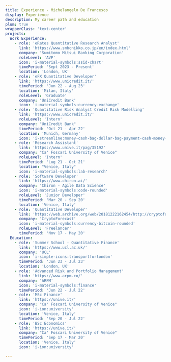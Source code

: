 ```yaml
---
title: Experience - Michelangelo De Francesco
display: Experience
description: My career path and education
plum: true
wrapperClass: 'text-center'
projects:
  Work Experience:
    - role: 'eRates Quantitative Research Analyst'
      link: 'https://www.smbcnikko.co.jp/en/index.html'
      company: 'Sumitomo Mitsui Banking Corporation'
      roleLevel: 'AVP'
      icon: 'i-material-symbols:ssid-chart'
      timePeriod: 'Sept 2023 - Present'
      location: 'London, UK'
    - role: 'eFX Quantitative Developer'
      link: 'https://www.unicredit.it/'
      timePeriod: 'Jun 22 - Aug 23'
      location: 'Milan, Italy'
      roleLevel: 'Graduate'
      company: 'UniCredit Bank'
      icon: 'i-material-symbols:currency-exchange'
    - role: 'Quantitative Risk Analyst Credit Risk Modelling'
      link: 'https://www.unicredit.it/'
      roleLevel: 'Intern'
      company: "UniCredit Bank"
      timePeriod: 'Oct 21 - Apr 22'
      location: 'Munich, Germany'
      icon: 'i-streamline:money-cash-bag-dollar-bag-payment-cash-money-finance'
    - role: 'Research Assistant'
      link: 'https://www.unive.it/pag/35192'
      company: "Ca' Foscari University of Venice"
      roleLevel: 'Intern'
      timePeriod: 'Lug 21 - Oct 21'
      location: "Venice, Italy"
      icon: 'i-material-symbols:lab-research'
    - role: 'Software Developer'
      link: 'https://www.chiron.ai/'
      company: 'Chiron - Agile Data Science'
      icon: 'i-material-symbols:code-rounded'
      roleLevel: 'Junior Developer'
      timePeriod: 'Mar 20 - Sep 20'
      location: 'Venice, Italy'
    - role: 'Quantitative Developer'
      link: 'https://web.archive.org/web/20181222162454/http://cryptoforecast.com/'
      company: 'CryptoForecast'
      icon: 'i-material-symbols:currency-bitcoin-rounded'
      roleLevel: 'Freelancer'
      timePeriod: 'Nov 17 - May 20'
  Education:
    - role: 'Summer School - Quantitative Finance'
      link: 'https://www.ucl.ac.uk/'
      company: 'UCL'
      icon: 'i-simple-icons:transportforlondon'
      timePeriod: 'Jun 23 - Jul 23'  
      location: 'London, UK'
    - role: 'Advanced Risk and Portfolio Management'
      link: 'https://www.arpm.co/'
      company: 'ARPM'
      icon: 'i-material-symbols:finance'
      timePeriod: 'Jun 22 - Jul 22'
    - role: 'MSc Finance'
      link: 'https://unive.it/'
      company: "Ca' Foscari University of Venice"
      icon: 'i-ion:university'  
      location: 'Venice, Italy'
      timePeriod: 'Sep 20 - Jul 22'
    - role: 'BSc Economics'
      link: 'https://unive.it/'
      company: "Ca' Foscari University of Venice"
      timePeriod: 'Sep 17 - Mar 20'
      location: 'Venice, Italy'
      icon: 'i-ion:university'  

---
```


<!-- @layout-full-width -->

<ListExperiences :projects="frontmatter.projects" />

